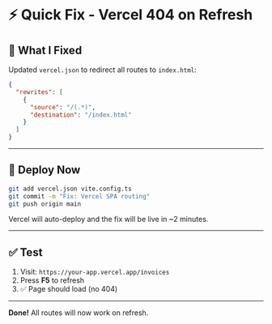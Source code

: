 # ⚡ Quick Fix - Vercel 404 on Refresh

## 🔧 What I Fixed

Updated `vercel.json` to redirect all routes to `index.html`:

```json
{
  "rewrites": [
    {
      "source": "/(.*)",
      "destination": "/index.html"
    }
  ]
}
```

---

## 🚀 Deploy Now

```bash
git add vercel.json vite.config.ts
git commit -m "Fix: Vercel SPA routing"
git push origin main
```

Vercel will auto-deploy and the fix will be live in ~2 minutes.

---

## ✅ Test

1. Visit: `https://your-app.vercel.app/invoices`
2. Press **F5** to refresh
3. ✅ Page should load (no 404)

---

**Done!** All routes will now work on refresh.
